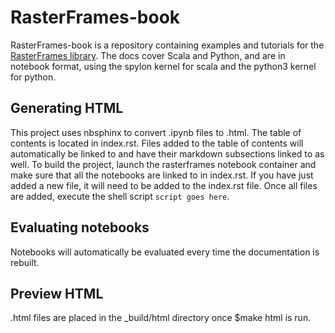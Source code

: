 # RasterFrames-book

RasterFrames-book is a repository containing examples and tutorials for the [RasterFrames library](https://github.com/locationtech/rasterframes).
The docs cover Scala and Python, and are in notebook format, using the spylon kernel for scala and the python3 kernel for python.

## Generating HTML

This project uses nbsphinx to convert .ipynb files to .html. The table of contents is located in index.rst. Files added to the table of contents will automatically be linked to and have their markdown subsections linked to as well. To build the project, launch the rasterframes notebook container and make sure that all the notebooks are linked to in index.rst. If you have just added a new file, it will need to be added to the index.rst file. Once all files are added, execute the shell script `script goes here`.

## Evaluating notebooks

Notebooks will automatically be evaluated every time the documentation is rebuilt. 

## Preview HTML

.html files are placed in the _build/html directory once $make html is run.
